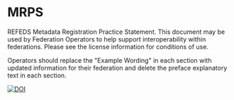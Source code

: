 # MRPS
REFEDS Metadata Registration Practice Statement.  This document may be used by Federation Operators to help support interoperability within federations.  Please see the license information for conditions of use.  

Operators should replace the "Example Wording" in each section with updated information for their federation and delete the preface explanatory text in each section.  

[![DOI](https://zenodo.org/badge/117100092.svg)](https://zenodo.org/badge/latestdoi/117100092)